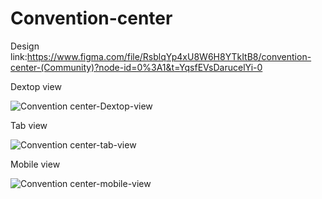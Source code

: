 # Convention-center
 
Design link:https://www.figma.com/file/RsblqYp4xU8W6H8YTkItB8/convention-center-(Community)?node-id=0%3A1&t=YqsfEVsDarucelYi-0

Dextop view

![Convention center-Dextop-view](https://user-images.githubusercontent.com/118212340/203126031-d864790a-04d2-474f-b25c-61372c43e811.png)

Tab view

![Convention center-tab-view](https://user-images.githubusercontent.com/118212340/203126102-93e7b26d-1a47-4ea4-990c-2b8f96f2bb18.png)


Mobile view

![Convention center-mobile-view](https://user-images.githubusercontent.com/118212340/203126192-59c33582-3f05-4d41-b3db-457be5c27eaf.png)
